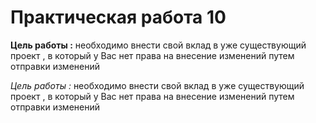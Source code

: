 # Практическая работа 10 
**Цель работы :** необходимо внести свой вклад в уже существующий проект , в который у Вас нет права на внесение изменений путем отправки изменений

*Цель работы :* необходимо внести свой вклад в уже существующий проект , в который у Вас нет права на внесение изменений путем отправки изменений
